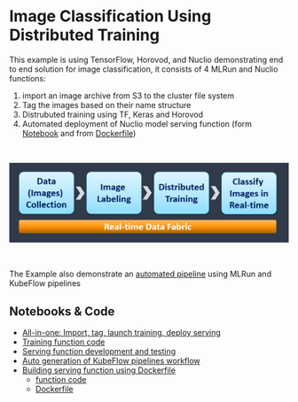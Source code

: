 # Image Classification Using Distributed Training

This example is using TensorFlow, Horovod, and Nuclio demonstrating end to end solution for image classification, 
it consists of 4 MLRun and Nuclio functions:

1. import an image archive from S3 to the cluster file system
2. Tag the images based on their name structure 
3. Distrubuted training using TF, Keras and Horovod
4. Automated deployment of Nuclio model serving function (form [Notebook](nuclio-serving-tf-images.ipynb) and from [Dockerfile](./inference-docker))

<br><p align="center"><img src="workflow.png" width="600"/></p><br>

The Example also demonstrate an [automated pipeline](mlrun_mpijob_pipe.ipynb) using MLRun and KubeFlow pipelines 

## Notebooks & Code

* [All-in-one: Import, tag, launch training, deploy serving](mlrun-mpijob-classify.ipynb) 
* [Training function code](horovod-training.py)
* [Serving function development and testing](nuclio-serving-tf-images.ipynb)
* [Auto generation of KubeFlow pipelines workflow](mlrun_mpijob_pipe.ipynb)
* [Building serving function using Dockerfile](./inference-docker)
  * [function code](./inference-docker/main.py)
  * [Dockerfile](./inference-docker/Dockerfile)

